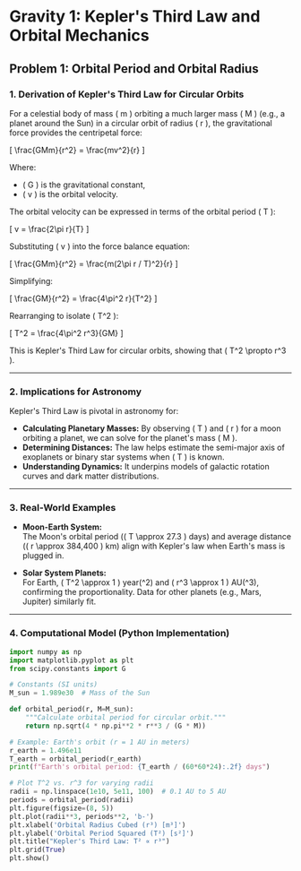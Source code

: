 # Gravity 1: Kepler's Third Law and Orbital Mechanics

## Problem 1: Orbital Period and Orbital Radius

### 1. Derivation of Kepler's Third Law for Circular Orbits

For a celestial body of mass \( m \) orbiting a much larger mass \( M \) (e.g., a planet around the Sun) in a circular orbit of radius \( r \), the gravitational force provides the centripetal force:

\[
\frac{GMm}{r^2} = \frac{mv^2}{r}
\]

Where:
- \( G \) is the gravitational constant,
- \( v \) is the orbital velocity.

The orbital velocity can be expressed in terms of the orbital period \( T \):

\[
v = \frac{2\pi r}{T}
\]

Substituting \( v \) into the force balance equation:

\[
\frac{GMm}{r^2} = \frac{m(2\pi r / T)^2}{r}
\]

Simplifying:

\[
\frac{GM}{r^2} = \frac{4\pi^2 r}{T^2}
\]

Rearranging to isolate \( T^2 \):

\[
T^2 = \frac{4\pi^2 r^3}{GM}
\]

This is Kepler's Third Law for circular orbits, showing that \( T^2 \propto r^3 \).

---

### 2. Implications for Astronomy

Kepler's Third Law is pivotal in astronomy for:
- **Calculating Planetary Masses:** By observing \( T \) and \( r \) for a moon orbiting a planet, we can solve for the planet's mass \( M \).
- **Determining Distances:** The law helps estimate the semi-major axis of exoplanets or binary star systems when \( T \) is known.
- **Understanding Dynamics:** It underpins models of galactic rotation curves and dark matter distributions.

---

### 3. Real-World Examples

- **Moon-Earth System:**  
  The Moon's orbital period (\( T \approx 27.3 \) days) and average distance (\( r \approx 384,400 \) km) align with Kepler's law when Earth's mass is plugged in.

- **Solar System Planets:**  
  For Earth, \( T^2 \approx 1 \) year\(^2\) and \( r^3 \approx 1 \) AU\(^3\), confirming the proportionality. Data for other planets (e.g., Mars, Jupiter) similarly fit.

---

### 4. Computational Model (Python Implementation)

```python
import numpy as np
import matplotlib.pyplot as plt
from scipy.constants import G

# Constants (SI units)
M_sun = 1.989e30  # Mass of the Sun

def orbital_period(r, M=M_sun):
    """Calculate orbital period for circular orbit."""
    return np.sqrt(4 * np.pi**2 * r**3 / (G * M))

# Example: Earth's orbit (r = 1 AU in meters)
r_earth = 1.496e11  
T_earth = orbital_period(r_earth)
print(f"Earth's orbital period: {T_earth / (60*60*24):.2f} days")

# Plot T^2 vs. r^3 for varying radii
radii = np.linspace(1e10, 5e11, 100)  # 0.1 AU to 5 AU
periods = orbital_period(radii)
plt.figure(figsize=(8, 5))
plt.plot(radii**3, periods**2, 'b-')
plt.xlabel('Orbital Radius Cubed (r³) [m³]')
plt.ylabel('Orbital Period Squared (T²) [s²]')
plt.title("Kepler's Third Law: T² ∝ r³")
plt.grid(True)
plt.show()